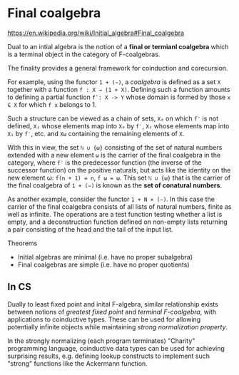 # Final coalgebra

https://en.wikipedia.org/wiki/Initial_algebra#Final_coalgebra

Dual to an intial algebra is the notion of a **final or termianl coalgebra** which is a terminal object in the category of F-coalgebras.

The finality provides a general framework for coinduction and corecursion.

For example, using the functor `1 + (−)`, a *coalgebra* is defined as a set `X` together with a function `f : X → (1 + X)`. Defining such a function amounts to defining a partial function `fʹ: X -> Y` whose domain is formed by those `x ∈ X` for which `f x` belongs to 1.

Such a structure can be viewed as a chain of sets, `X₀` on which `f′` is not defined, `X₁` whose elements map into `X₀` by `f′`, `X₂` whose elements map into `X₁` by `f′`, etc. and `Xω` containing the remaining elements of `X`.

With this in view, the set `ℕ ∪ {ω}` consisting of the set of natural numbers extended with a new element `ω` is the carrier of the final coalgebra in the category, where `f′` is the predecessor function (the inverse of the successor function) on the positive naturals, but acts like the identity on the new element ω: `f(n + 1) = n`, `f ω = ω`. This set `ℕ ∪ {ω}` that is the carrier of the final coalgebra of `1 + (−)` is known as the **set of conatural numbers**.

As another example, consider the functor `1 + N × (−)`. In this case the carrier of the final coalgebra consists of all lists of natural numbers, finite as well as infinite. The operations are a test function testing whether a list is empty, and a deconstruction function defined on non-empty lists returning a pair consisting of the head and the tail of the input list.

Theorems
- Initial algebras are minimal (i.e. have no proper subalgebra)
- Final coalgebras are simple (i.e. have no proper quotients)


## In CS

Dually to least fixed point and inital F-algebra, similar relationship exists between notions of *greatest fixed point* and *terminal F-coalgebra*, with applications to coinductive types. These can be used for allowing potentially infinite objects while maintaining *strong normalization property*.

In the strongly normalizing (each program terminates) "Charity" programming language, coinductive data types can be used for achieving surprising results, e.g. defining lookup constructs to implement such "strong" functions like the Ackermann function.
